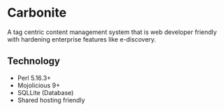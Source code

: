 # Carbonite
A tag centric content management system that is web developer friendly with hardening enterprise features like e-discovery.



## Technology 

- Perl 5.16.3+
- Mojolicious 9+
- SQLLite (Database)
- Shared hosting friendly